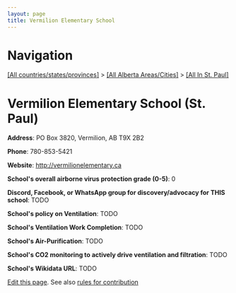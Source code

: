 ```yaml
---
layout: page
title: Vermilion Elementary School
---
```

# Navigation

[[All countries/states/provinces]](../../..) > [[All Alberta Areas/Cities]](../..) > [[All In St. Paul]](..)

# Vermilion Elementary School (St. Paul)

**Address**: PO Box 3820, Vermilion, AB T9X 2B2

**Phone**: 780-853-5421

**Website**: <http://vermilionelementary.ca>

**School's overall airborne virus protection grade (0-5)**: 0

**Discord, Facebook, or WhatsApp group for discovery/advocacy for THIS school**: TODO

**School's policy on Ventilation**: TODO

**School's Ventilation Work Completion**: TODO

**School's Air-Purification**: TODO

**School's CO2 monitoring to actively drive ventilation and filtration**: TODO

**School's Wikidata URL**: TODO


[Edit this page](https://github.com/ventilate-schools/AB/edit/main/./St._Paul/Vermilion_Elementary_School.md). See also [rules for contribution](../../../contribution-rules/)